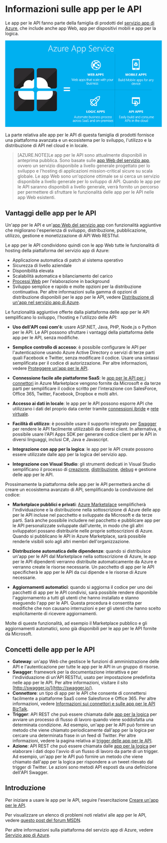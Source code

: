 <properties 
	pageTitle="Informazioni sulle app per le API" 
	description="Informazioni sui motivi per i quali il servizio app di Azure è la piattaforma migliore per lo sviluppo, la pubblicazione e l'hosting di API RESTful." 
	services="app-service\api" 
	documentationCenter=".net" 
	authors="tdykstra" 
	manager="wpickett" 
	editor="jimbe"/>

<tags 
	ms.service="app-service-api" 
	ms.workload="web" 
	ms.tgt_pltfrm="na" 
	ms.devlang="na" 
	ms.topic="article" 
	ms.date="05/05/2015" 
	ms.author="tdykstra"/>

# Informazioni sulle app per le API

Le app per le API fanno parte della famiglia di prodotti del [servizio app di Azure](../app-service/app-service-value-prop-what-is.md), che include anche app Web, app per dispositivi mobili e app per la logica.

![](./media/app-service-api-apps-why-best-platform/appservicesuite.png)

La parte relativa alle app per le API di questa famiglia di prodotti fornisce una piattaforma avanzata e un ecosistema per lo sviluppo, l'utilizzo e la distribuzione di API nel cloud e in locale.

>[AZURE.NOTE]Le app per le API sono attualmente disponibili in anteprima pubblica. Sono basate sulle [app Web del servizio app](../app-service-web/app-service-web-overview.md), ovvero un servizio disponibile a livello generale progettato per lo sviluppo e l'hosting di applicazioni mission-critical sicure su scala globale. Le app Web sono un'opzione ottimale se si cerca un servizio disponibile a livello generale per lo sviluppo di API. Quando le app per le API saranno disponibili a livello generale, verrà fornito un percorso per permettere di sfruttare le funzionalità delle app per le API nelle app Web esistenti.

## Vantaggi delle app per le API

Un'app per le API e un'[app Web del servizio app](../app-service-web/app-service-web-overview.md) con funzionalità aggiuntive che migliorano l'esperienza di sviluppo, distribuzione, pubblicazione, utilizzo, gestione e monetizzazione di API Web RESTful.

Le app per le API condividono quindi con le app Web tutte le funzionalità di hosting della piattaforma del servizio app di Azure:

- Applicazione automatica di patch al sistema operativo
- Sicurezza di livello aziendale
- Disponibilità elevata
- Scalabilità automatica e bilanciamento del carico
- [Processi Web](../app-service-web/websites-webjobs-resources.md) per l'elaborazione in background
- Sviluppo semplice e rapido e molte opzioni per la distribuzione continuativa. Per altre informazioni sulla gamma di opzioni di distribuzione disponibili per le app per le API, vedere [Distribuzione di un'app nel servizio app di Azure](../app-service-web/web-sites-deploy.md). 

Le funzionalità aggiuntive offerte dalla piattaforma delle app per le API semplificano lo sviluppo, l'hosting e l'utilizzo delle API:

- **Uso dell'API così com'è**: usare ASP.NET, Java, PHP, Node.js o Python per le API. Le API possono sfruttare i vantaggi della piattaforma delle app per le API, senza modifiche.

- **Semplice controllo di accesso**: è possibile configurare le API per l'autenticazione usando Azure Active Directory o servizi di terze parti quali Facebook e Twitter, senza modificare il codice. Usare una sintassi semplificata per il codice di autorizzazione. Per altre informazioni, vedere [Proteggere un'app per le API](app-service-api-dotnet-add-authentication.md).

- **Connessione facile alle piattaforme SaaS**: le [app per le API per i connettori](../app-service-logic/app-service-logic-what-are-biztalk-api-apps.md) in Azure Marketplace vengono fornite da Microsoft e da terze parti per semplificare il codice scritto per l'interazione con SalesForce, Office 365, Twitter, Facebook, Dropbox e molti altri.

- **Accesso ai dati in locale**: le app per le API possono esporre API che utilizzano i dati del proprio data center tramite [connessioni ibride](../integration-hybrid-connection-overview.md) e [rete virtuale](../app-service-web/web-sites-integrate-with-vnet.md).

- **Facilità di utilizzo**: è possibile usare il supporto integrato per [Swagger](http://swagger.io/) per rendere le API facilmente utilizzabili da diversi client. In alternativa, è possibile usare l'API Apps SDK per generare codice client per le API in diversi linguaggi, inclusi C#, Java e Javascript.

- **Integrazione con app per la logica**: le app per le API create possono essere utilizzate dalle app per la logica del servizio app.

- **Integrazione con Visual Studio**: gli strumenti dedicati in Visual Studio semplificano il processo di [creazione](app-service-dotnet-create-api-app.md), [distribuzione](app-service-dotnet-deploy-api-app.md), [debug](app-service-dotnet-remotely-debug-api-app) e gestione delle app per le API.

Prossimamente la piattaforma delle app per le API permetterà anche di creare un ecosistema avanzato di API, semplificando la condivisione del codice:

- **Marketplace pubblici e privati**: [Azure Marketplace](http://azure.microsoft.com/marketplace/) semplificherà l'individuazione e la distribuzione nella sottoscrizione di Azure delle app per le API incluse nel pacchetto e sviluppate da Microsoft e da terze parti. Sarà anche possibile includere nel pacchetto e pubblicare app per le API personalizzate sviluppate dall'utente, in modo che gli altri sviluppatori possano distribuirle nelle proprie sottoscrizioni di Azure. Quando si pubblicano le API in Azure Marketplace, sarà possibile renderle visibili solo agli altri membri dell'organizzazione. 

- **Distribuzione automatica delle dipendenze**: quando si distribuisce un'app per le API dal Marketplace nella sottoscrizione di Azure, le app per le API dipendenti verranno distribuite automaticamente da Azure e verranno create le risorse necessarie. Un pacchetto di app per le API specificherà le app per le API da cui dipende e le risorse di Azure necessarie.

- **Aggiornamenti automatici**: quando si aggiorna il codice per uno dei pacchetti di app per le API condivisi, sarà possibile rendere disponibile l'aggiornamento a tutti gli utenti che hanno installato e stanno eseguendo l'app per le API. Questa procedura è consentita per modifiche che non causano interruzioni e per gli utenti che hanno scelto esplicitamente di ricevere aggiornamenti.

Molte di queste funzionalità, ad esempio il Marketplace pubblico e gli aggiornamenti automatici, sono già disponibili per le app per le API fornite da Microsoft.

## Concetti delle app per le API ##

- **Gateway**: un'app Web che gestisce le funzioni di amministrazione delle API e l'autenticazione per tutte le app per le API in un gruppo di risorse. 
- **Swagger**: framework per la documentazione interattiva e per l'individuazione di un'API RESTful, usato per impostazione predefinita nelle app per le API. Per altre informazioni, visitare il sito [http://swagger.io/](http://swagger.io/).
- **Connettore**: un tipo di app per le API che consente di connettersi facilmente a piattaforme SaaS come Salesforce e Office 365. Per altre informazioni, vedere [Informazioni sui connettori e sulle app per le API BizTalk](../app-service-logic/app-service-logic-what-are-biztalk-api-apps.md).
- **Trigger**: API REST che può essere chiamata dalle [app per la logica](../app-service-logic/app-service-logic-what-are-logic-apps.md) per avviare un processo di flusso di lavoro quando viene soddisfatta una determinata condizione. Ad esempio, un'app per le API può fornire un metodo che viene chiamato periodicamente dall'app per la logica per cercare una determinata frase in un feed di Twitter. Per altre informazioni, vedere la pagina relativa ai [trigger delle app per le API](app-service-api-dotnet-triggers.md).
- **Azione**: API REST che può essere chiamata dalle [app per la logica](../app-service-logic/app-service-logic-what-are-logic-apps.md) per elaborare i dati dopo l'avvio di un flusso di lavoro da parte di un trigger. Ad esempio, un'app per le API può fornire un metodo che viene chiamato dall'app per la logica per rispondere a un tweet rilevato dal trigger di Twitter. Le azioni sono metodi API esposti da una definizione dell'API Swagger.

## Introduzione

Per iniziare a usare le app per le API, seguire l'esercitazione [Creare un'app per le API](app-service-dotnet-create-api-app.md).

Per visualizzare un elenco di problemi noti relativi alle app per le API, vedere [questo post del forum MSDN](https://social.msdn.microsoft.com/Forums/en-US/7f8b42f2-ac0d-48b8-a35e-3b4934e1c25e/api-app-known-issues?forum=AzureAPIApps).

Per altre informazioni sulla piattaforma del servizio app di Azure, vedere [Servizio app di Azure](../app-service/app-service-value-prop-what-is.md).


<!--HONumber=54--> 